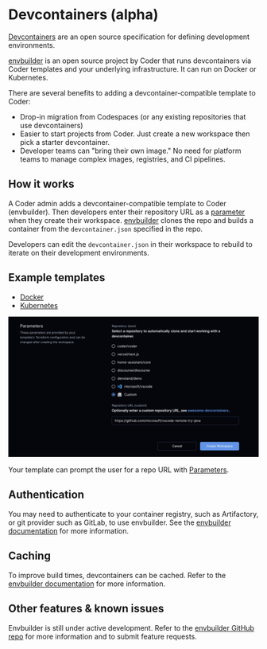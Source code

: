 # Devcontainers (alpha)

[Devcontainers](https://containers.dev) are an open source specification for
defining development environments.

[envbuilder](https://github.com/coder/envbuilder) is an open source project by
Coder that runs devcontainers via Coder templates and your underlying
infrastructure. It can run on Docker or Kubernetes.

There are several benefits to adding a devcontainer-compatible template to
Coder:

- Drop-in migration from Codespaces (or any existing repositories that use
  devcontainers)
- Easier to start projects from Coder. Just create a new workspace then pick a
  starter devcontainer.
- Developer teams can "bring their own image." No need for platform teams to
  manage complex images, registries, and CI pipelines.

## How it works

A Coder admin adds a devcontainer-compatible template to Coder (envbuilder).
Then developers enter their repository URL as a [parameter](./parameters.md)
when they create their workspace.
[envbuilder](https://github.com/coder/envbuilder) clones the repo and builds a
container from the `devcontainer.json` specified in the repo.

Developers can edit the `devcontainer.json` in their workspace to rebuild to
iterate on their development environments.

## Example templates

- [Docker](https://github.com/coder/coder/tree/main/examples/templates/devcontainer-docker)
- [Kubernetes](https://github.com/coder/coder/tree/main/examples/templates/devcontainer-kubernetes)

![Devcontainer parameter screen](../images/templates/devcontainers.png)

Your template can prompt the user for a repo URL with
[Parameters](./parameters.md).

## Authentication

You may need to authenticate to your container registry, such as Artifactory, or
git provider such as GitLab, to use envbuilder. See the
[envbuilder documentation](https://github.com/coder/envbuilder/) for more
information.

## Caching

To improve build times, devcontainers can be cached. Refer to the
[envbuilder documentation](https://github.com/coder/envbuilder/) for more
information.

## Other features & known issues

Envbuilder is still under active development. Refer to the
[envbuilder GitHub repo](https://github.com/coder/envbuilder/) for more
information and to submit feature requests.
